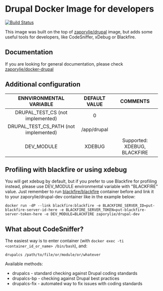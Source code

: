 Drupal Docker Image for developers
===============================

[![Build Status](https://travis-ci.org/zaporylie/docker-drupal-dev.svg?branch=master)](https://travis-ci.org/zaporylie/docker-drupal-dev)

This image was built on the top of [zaporylie/drupal](http://registry.hub.docker.com/u/zaporylie/drupal/) image,  but adds some useful tools for developers, like CodeSniffer, xDebug or Blackfire.

## Documentation

If you are looking for general documentation, please check [zaporylie/docker-drupal](https://github.com/zaporylie/docker-drupal)

## Additional configuration

| ENNVIRONMENTAL VARIABLE  |  DEFAULT VALUE |  COMMENTS  |
|:-:|:-:|:-:|
| DRUPAL_TEST_CS (not implemented) | 0 |  |
| DRUPAL_TEST_CS_PATH (not implemented) | /app/drupal |  |
| DEV_MODULE | XDEBUG | Supported: XDEBUG, BLACKFIRE |

## Profiling with blackfire or using xdebug

You will get xdebug by default, but if you prefer to use Blackfire for profiling instead, please use DEV_MODULE environmental variable with "BLACKFIRE" value.
Just remember to run [blackfire/blackfire](https://registry.hub.docker.com/u/blackfire/blackfire/) container before and link it to your zaporylie/drupal-dev container like in the example below:

````
docker run -dP --link blackfire:blackfire -e BLACKFIRE_SERVER_ID=put-blackfire-server-id-here -e BLACKFIRE_SERVER_TOKEN=put-blackfire-server-token-here -e DEV_MODULE=BLACKFIRE zaporylie/drupal-dev
````

## What about CodeSniffer?

The easiest way is to enter container (with `docker exec -ti <container_id_or_name> /bin/bash`), and:

````
drupalcs /path/to/file/or/module/or/whatever
````

Available methods:
* drupalcs - standard checking against Drupal coding standards
* drupalcs-bp - checking against Drupal best practices
* drupalcs-fix - automated way to fix issues with coding standards

